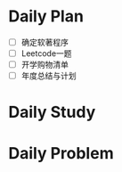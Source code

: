 # Daily Plan
- [ ] 确定软著程序
- [ ] Leetcode一题
- [ ] 开学购物清单
- [ ] 年度总结与计划
# Daily Study

# Daily Problem